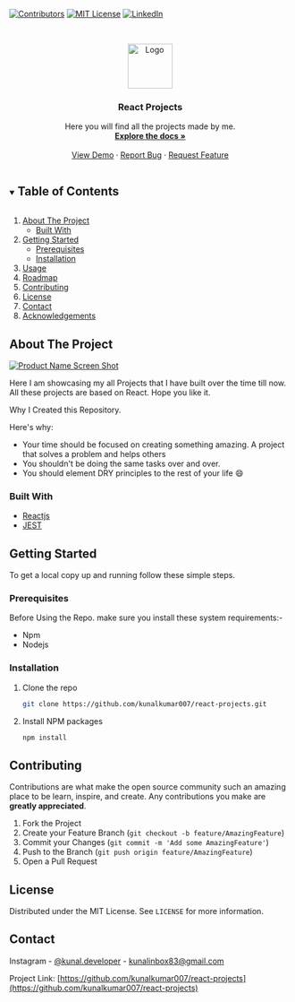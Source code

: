 <!--
*** Thanks for checking out the Best-README-Template. If you have a suggestion
*** that would make this better, please fork the repo and create a pull request
*** or simply open an issue with the tag "enhancement".
*** Thanks again! Now go create something AMAZING! :D
***
***
***
*** To avoid retyping too much info. Do a search and replace for the following:
*** kunalkumar007, react-projects, kunal.developer, kunalinbox83@gmail.com, React Projects, Here you will find all the projects made by me.
-->

<!-- PROJECT SHIELDS -->
<!--
*** I'm using markdown "reference style" links for readability.
*** Reference links are enclosed in brackets [ ] instead of parentheses ( ).
*** See the bottom of this document for the declaration of the reference variables
*** for contributors-url, forks-url, etc. This is an optional, concise syntax you may use.
*** https://www.markdownguide.org/basic-syntax/#reference-style-links
-->

[![Contributors][contributors-shield]][contributors-url]
[![MIT License][license-shield]][license-url]
[![LinkedIn][linkedin-shield]][linkedin-url]

<!-- PROJECT LOGO -->
<br />
<p align="center">
  <a href="https://github.com/kunalkumar007/react-projects">
    <img src="https://cdn.pixabay.com/photo/2016/10/25/01/07/inaction-1767700_960_720.jpg" alt="Logo" width="80" height="80">
  </a>

  <h3 align="center">React Projects</h3>

  <p align="center">
    Here you will find all the projects made by me.
    <br />
    <a href="https://github.com/kunalkumar007/react-projects"><strong>Explore the docs »</strong></a>
    <br />
    <br />
    <a href="https://github.com/kunalkumar007/react-projects">View Demo</a>
    ·
    <a href="https://github.com/kunalkumar007/react-projects/issues">Report Bug</a>
    ·
    <a href="https://github.com/kunalkumar007/react-projects/issues">Request Feature</a>
  </p>
</p>

<!-- TABLE OF CONTENTS -->
<details open="open">
  <summary><h2 style="display: inline-block">Table of Contents</h2></summary>
  <ol>
    <li>
      <a href="#about-the-project">About The Project</a>
      <ul>
        <li><a href="#built-with">Built With</a></li>
      </ul>
    </li>
    <li>
      <a href="#getting-started">Getting Started</a>
      <ul>
        <li><a href="#prerequisites">Prerequisites</a></li>
        <li><a href="#installation">Installation</a></li>
      </ul>
    </li>
    <li><a href="#usage">Usage</a></li>
    <li><a href="#roadmap">Roadmap</a></li>
    <li><a href="#contributing">Contributing</a></li>
    <li><a href="#license">License</a></li>
    <li><a href="#contact">Contact</a></li>
    <li><a href="#acknowledgements">Acknowledgements</a></li>
  </ol>
</details>

<!-- ABOUT THE PROJECT -->

## About The Project

[![Product Name Screen Shot][product-screenshot]](https://example.com)

Here I am showcasing my all Projects that I have built over the time till now. All these projects are based on React. Hope you like it.

Why I Created this Repository.

Here's why:

-   Your time should be focused on creating something amazing. A project that solves a problem and helps others
-   You shouldn't be doing the same tasks over and over.
-   You should element DRY principles to the rest of your life :smile:

### Built With

-   [Reactjs](https://reactjs.org/)
-   [JEST](https://jestjs.io/)

<!-- GETTING STARTED -->

## Getting Started

To get a local copy up and running follow these simple steps.

### Prerequisites

Before Using the Repo. make sure you install these system requirements:-

-   Npm
-   Nodejs

### Installation

1. Clone the repo
    ```sh
    git clone https://github.com/kunalkumar007/react-projects.git
    ```
2. Install NPM packages
    ```sh
    npm install
    ```

<!-- CONTRIBUTING -->

## Contributing

Contributions are what make the open source community such an amazing place to be learn, inspire, and create. Any contributions you make are **greatly appreciated**.

1. Fork the Project
2. Create your Feature Branch (`git checkout -b feature/AmazingFeature`)
3. Commit your Changes (`git commit -m 'Add some AmazingFeature'`)
4. Push to the Branch (`git push origin feature/AmazingFeature`)
5. Open a Pull Request

<!-- LICENSE -->

## License

Distributed under the MIT License. See `LICENSE` for more information.

<!-- CONTACT -->

## Contact

Instagram - [@kunal.developer](https://instagram.com/kunal.developer) - kunalinbox83@gmail.com

Project Link: [https://github.com/kunalkumar007/react-projects](https://github.com/kunalkumar007/react-projects)

<!-- ACKNOWLEDGEMENTS -->

<!-- MARKDOWN LINKS & IMAGES -->
<!-- https://www.markdownguide.org/basic-syntax/#reference-style-links -->

[contributors-shield]: https://img.shields.io/github/repo-size/kunalkumar007/react-projects?style=for-the-badge
[contributors-url]: https://github.com/kunalkumar007/react-projects/graphs/contributors
[license-shield]: https://img.shields.io/github/license/kunalkumar007/react-projects?style=for-the-badge
[license-url]: https://github.com/kunalkumar007/react-projects/blob/main/LICENSE
[linkedin-shield]: https://img.shields.io/badge/-LinkedIn-black.svg?style=for-the-badge&logo=linkedin&colorB=555
[linkedin-url]: https://linkedin.com/in/kunalkumar007
[product-screenshot]: https://media.istockphoto.com/vectors/young-programmer-coding-a-new-project-vector-id513544018?k=6&m=513544018&s=612x612&w=0&h=tMxVCqOT1Z9uqpIKzIbO0QgkZKFP8tL7l2c0e-3PdJ8=
